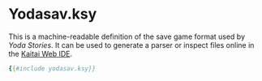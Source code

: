 Yodasav.ksy
===========

This is a machine-readable definition of the save game format used by *Yoda Stories*. It can be used to generate a parser or inspect files online in the [Kaitai Web IDE](https://ide.kaitai.io).

```yaml
{{#include yodasav.ksy}}
```
